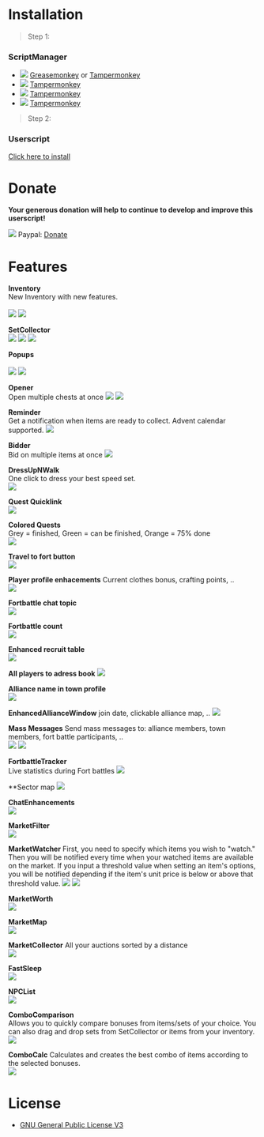 # Installation

> Step 1:
### ScriptManager

* <img src="https://jamzask.github.io/TWInventoryReloaded/icons/firefox.png"> [Greasemonkey](https://addons.mozilla.org/firefox/addon/greasemonkey/") or [Tampermonkey](https://addons.mozilla.org/firefox/addon/tampermonkey/)
* <img src="https://jamzask.github.io/TWInventoryReloaded/icons/chrome.png"> [Tampermonkey](https://chrome.google.com/webstore/detail/tampermonkey/dhdgffkkebhmkfjojejmpbldmpobfkfo)
* <img src="https://jamzask.github.io/TWInventoryReloaded/icons/opera.png"> [Tampermonkey](https://addons.opera.com/extensions/details/tampermonkey-beta/)
* <img src="https://jamzask.github.io/TWInventoryReloaded/icons/msedge.png"> [Tampermonkey](https://www.tampermonkey.net/?ext=dhdg&browser=edge)

> Step 2:
### Userscript

[Click here to install](https://jamzask.github.io/TWInventoryReloaded/code.user.js) 

# Donate

**Your generous donation will help to continue to develop and improve this userscript!**

<img src="https://jamzask.github.io/TWInventoryReloaded/icons/paypal.png"></a> Paypal: [Donate](https://www.paypal.com/cgi-bin/webscr?cmd=_donations&business=97jamza%40gmail.com&item_name=TW+Inventory+Reloaded&currency_code=EUR&source=url)


# Features

**Inventory** <br />
New Inventory with new features. <br />  
<img src="https://jamzask.github.io/TWInventoryReloaded/screenshots/Screenshot_1.png" style="max-width: 600px;">
<img src="https://jamzask.github.io/TWInventoryReloaded/screenshots/Screenshot_2.png" style="max-width: 600px;">

**SetCollector** <br />
<img src="https://jamzask.github.io/TWInventoryReloaded/screenshots/Screenshot_29.png" style="max-width: 600px;">
<img src="https://jamzask.github.io/TWInventoryReloaded/screenshots/Screenshot_30.png" style="max-width: 600px;">
<img src="https://jamzask.github.io/TWInventoryReloaded/screenshots/Screenshot_31.png" style="max-width: 600px;">

**Popups** <br />  
<img src="https://jamzask.github.io/TWInventoryReloaded/screenshots/Screenshot_20.png" style="max-width: 600px;">
<img src="https://jamzask.github.io/TWInventoryReloaded/screenshots/Screenshot_22.png" style="max-width: 600px;">

**Opener**  
Open multiple chests at once 
<img src="https://jamzask.github.io/TWInventoryReloaded/screenshots/Screenshot_3.png" style="max-width: 600px;">
<img src="https://jamzask.github.io/TWInventoryReloaded/screenshots/Screenshot_4.png" style="max-width: 600px;">

**Reminder**  
Get a notification when items are ready to collect.
Advent calendar supported.
<img src="https://jamzask.github.io/TWInventoryReloaded/screenshots/Screenshot_34.png" style="max-width: 600px;">

**Bidder**  
Bid on multiple items at once
<img src="https://jamzask.github.io/TWInventoryReloaded/screenshots/Screenshot_5.png" style="max-width: 600px;">

**DressUpNWalk**  
One click to dress your best speed set.  
<img src="https://jamzask.github.io/TWInventoryReloaded/screenshots/Screenshot_6.png" style="max-width: 600px;">

**Quest Quicklink**  
<img src="https://jamzask.github.io/TWInventoryReloaded/screenshots/Screenshot_7.png" style="max-width: 600px;">

**Colored Quests**  
Grey = finished, Green = can be finished, Orange = 75% done  
<img src="https://jamzask.github.io/TWInventoryReloaded/screenshots/Screenshot_8.png" style="max-width: 600px;">

**Travel to fort button**  
<img src="https://jamzask.github.io/TWInventoryReloaded/screenshots/Screenshot_9.png" style="max-width: 600px;">

**Player profile enhacements**
Current clothes bonus, crafting points, ..  
<img src="https://jamzask.github.io/TWInventoryReloaded/screenshots/Screenshot_11.png" style="max-width: 600px;">

**Fortbattle chat topic**  
<img src="https://jamzask.github.io/TWInventoryReloaded/screenshots/Screenshot_10.png" style="max-width: 600px;">

**Fortbattle count**  
<img src="https://jamzask.github.io/TWInventoryReloaded/screenshots/Screenshot_12.png" style="max-width: 600px;">

**Enhanced recruit table**  
<img src="https://jamzask.github.io/TWInventoryReloaded/screenshots/Screenshot_13.png" style="max-width: 600px;">

**All players to adress book**
<img src="https://jamzask.github.io/TWInventoryReloaded/screenshots/Screenshot_15.png" style="max-width: 600px;">

**Alliance name in town profile**  
<img src="https://jamzask.github.io/TWInventoryReloaded/screenshots/Screenshot_14.png" style="max-width: 600px;">

**EnhancedAllianceWindow**
 join date, clickable alliance map, .. 
<img src="https://jamzask.github.io/TWInventoryReloaded/screenshots/Screenshot_16.png" style="max-width: 600px;">

**Mass Messages**
Send mass messages to:
alliance members, town members, fort battle participants, ..   
<img src="https://jamzask.github.io/TWInventoryReloaded/screenshots/Screenshot_17.png" style="max-width: 600px;">
<img src="https://jamzask.github.io/TWInventoryReloaded/screenshots/Screenshot_18.png" style="max-width: 600px;">

**FortbattleTracker**  
Live statistics during Fort battles
<img src="https://jamzask.github.io/TWInventoryReloaded/screenshots/Screenshot_37.png" style="max-width: 600px;">

**Sector map
<img src="https://jamzask.github.io/TWInventoryReloaded/screenshots/Screenshot_36.png" style="max-width: 600px;">

**ChatEnhancements**    
<img src="https://jamzask.github.io/TWInventoryReloaded/screenshots/Screenshot_19.png" style="max-width: 600px;">

**MarketFilter**  
<img src="https://jamzask.github.io/TWInventoryReloaded/screenshots/Screenshot_23.png" style="max-width: 600px;">

**MarketWatcher**
First, you need to specify which items you wish to "watch." 
Then you will be notified every time when your watched items are available on the market.
If you input a threshold value when setting an item's options, you will be notified depending if the item's unit price is below or above that threshold value. 
<img src="https://jamzask.github.io/TWInventoryReloaded/screenshots/Screenshot_24.png" style="max-width: 600px;">
<img src="https://jamzask.github.io/TWInventoryReloaded/screenshots/Screenshot_35.png" style="max-width: 600px;">

**MarketWorth**  
<img src="https://jamzask.github.io/TWInventoryReloaded/screenshots/Screenshot_21.png" style="max-width: 600px;">

**MarketMap**  
<img src="https://jamzask.github.io/TWInventoryReloaded/screenshots/Screenshot_25.png" style="max-width: 600px;">

**MarketCollector**
All your auctions sorted by a distance  
<img src="https://jamzask.github.io/TWInventoryReloaded/screenshots/Screenshot_26.png" style="max-width: 600px;">

**FastSleep**  
<img src="https://jamzask.github.io/TWInventoryReloaded/screenshots/Screenshot_27.png" style="max-width: 600px;">

**NPCList**  
<img src="https://jamzask.github.io/TWInventoryReloaded/screenshots/Screenshot_28.png" style="max-width: 600px;">

**ComboComparison**  
Allows you to quickly compare bonuses from items/sets of your choice. 
You can also drag and drop sets from SetCollector or items from your inventory.
<img src="https://jamzask.github.io/TWInventoryReloaded/screenshots/Screenshot_32.png" style="max-width: 600px;">

**ComboCalc**
Calculates and creates the best combo of items according to the selected bonuses.  
<img src="https://jamzask.github.io/TWInventoryReloaded/screenshots/Screenshot_33.png" style="max-width: 600px;">



# License
* [GNU General Public License V3](http://www.gnu.org/licenses/gpl-3.0.txt)
